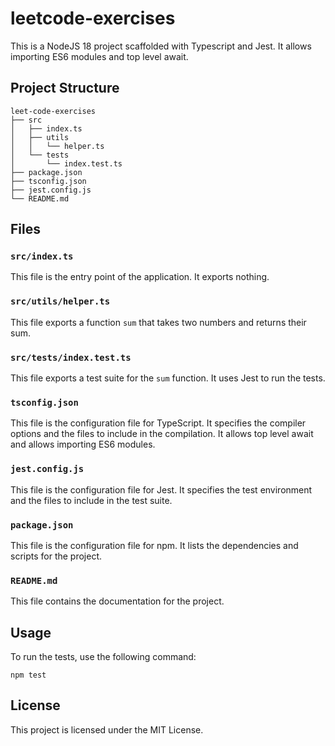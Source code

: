 # leetcode-exercises

This is a NodeJS 18 project scaffolded with Typescript and Jest. It allows importing ES6 modules and top level await.

## Project Structure

```
leet-code-exercises
├── src
│   ├── index.ts
│   ├── utils
│   │   └── helper.ts
│   └── tests
│       └── index.test.ts
├── package.json
├── tsconfig.json
├── jest.config.js
└── README.md
```

## Files

### `src/index.ts`

This file is the entry point of the application. It exports nothing.

### `src/utils/helper.ts`

This file exports a function `sum` that takes two numbers and returns their sum.

### `src/tests/index.test.ts`

This file exports a test suite for the `sum` function. It uses Jest to run the tests.

### `tsconfig.json`

This file is the configuration file for TypeScript. It specifies the compiler options and the files to include in the compilation. It allows top level await and allows importing ES6 modules.

### `jest.config.js`

This file is the configuration file for Jest. It specifies the test environment and the files to include in the test suite.

### `package.json`

This file is the configuration file for npm. It lists the dependencies and scripts for the project.

### `README.md`

This file contains the documentation for the project.

## Usage

To run the tests, use the following command:

```
npm test
```

## License

This project is licensed under the MIT License.
